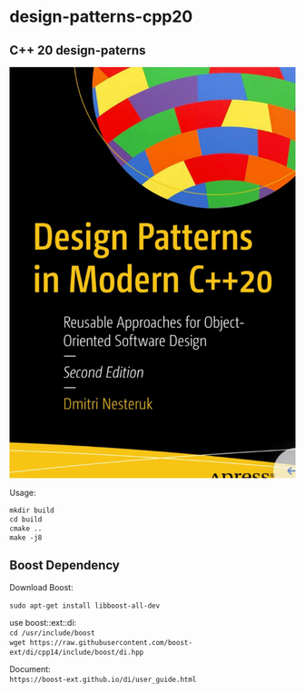 <!--
 * @Date: 2023-07-01 23:25:59
 * @Author: mental1104 mental1104@gmail.com
 * @LastEditors: mental1104 mental1104@gmail.com
 * @LastEditTime: 2023-07-03 23:30:12
-->
# design-patterns-cpp20
## C++ 20 design-paterns

![Alt text](image.png)

Usage: 

```
mkdir build
cd build
cmake ..
make -j8
```




## Boost Dependency
Download Boost:

`sudo apt-get install libboost-all-dev`  

use boost::ext::di:  
`cd /usr/include/boost`    
`wget https://raw.githubusercontent.com/boost-ext/di/cpp14/include/boost/di.hpp`   
 
Document:    
`https://boost-ext.github.io/di/user_guide.html`    
